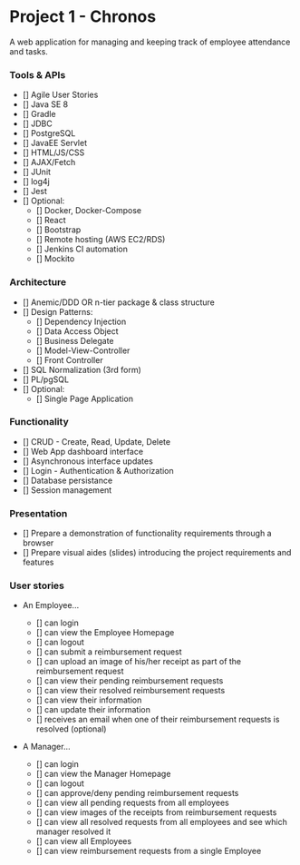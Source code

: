 # Project 1 - Chronos
A web application for managing and keeping track of employee attendance and tasks.

### Tools & APIs
- [] Agile User Stories
- [] Java SE 8
- [] Gradle
- [] JDBC
- [] PostgreSQL
- [] JavaEE Servlet
- [] HTML/JS/CSS
- [] AJAX/Fetch
- [] JUnit
- [] log4j
- [] Jest
- [] Optional:
    - [] Docker, Docker-Compose
    - [] React
    - [] Bootstrap
    - [] Remote hosting (AWS EC2/RDS)
    - [] Jenkins CI automation
    - [] Mockito

### Architecture
- [] Anemic/DDD OR n-tier package & class structure
- [] Design Patterns:
    - [] Dependency Injection
    - [] Data Access Object
    - [] Business Delegate
    - [] Model-View-Controller
    - [] Front Controller
- [] SQL Normalization (3rd form)
- [] PL/pgSQL
- [] Optional:
    - [] Single Page Application

### Functionality
- [] CRUD - Create, Read, Update, Delete
- [] Web App dashboard interface
- [] Asynchronous interface updates
- [] Login - Authentication & Authorization
- [] Database persistance
- [] Session management

### Presentation
- [] Prepare a demonstration of functionality requirements through a browser
- [] Prepare visual aides (slides) introducing the project requirements and features

### User stories
- An Employee...
    - [] can login
    - [] can view the Employee Homepage
    - [] can logout
    - [] can submit a reimbursement request
    - [] can upload an image of his/her receipt as part of the reimbursement request
    - [] can view their pending reimbursement requests
    - [] can view their resolved reimbursement requests
    - [] can view their information
    - [] can update their information
    - [] receives an email when one of their reimbursement requests is resolved (optional)

- A Manager...
    - [] can login
    - [] can view the Manager Homepage
    - [] can logout
    - [] can approve/deny pending reimbursement requests
    - [] can view all pending requests from all employees
    - [] can view images of the receipts from reimbursement requests
    - [] can view all resolved requests from all employees and see which manager resolved it
    - [] can view all Employees
    - [] can view reimbursement requests from a single Employee 
